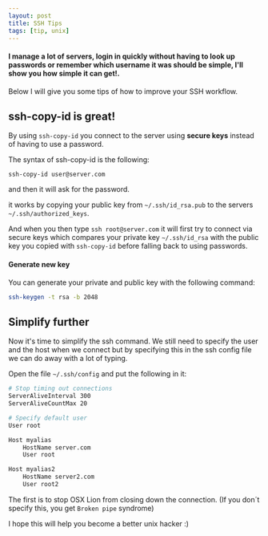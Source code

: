 ```yaml
---
layout: post
title: SSH Tips
tags: [tip, unix]
---
```

#### I manage a lot of servers, login in quickly without having to look up passwords or remember which username it was should be simple, I'll show you how simple it can get!.
Below I will give you some tips of how to improve your SSH workflow.

## ssh-copy-id is great!
By using `ssh-copy-id` you connect to the server using **secure keys** instead of having to use a password.

The syntax of ssh-copy-id is the following:

	ssh-copy-id user@server.com

and then it will ask for the password.

it works by copying your public key from `~/.ssh/id_rsa.pub` to the servers `~/.ssh/authorized_keys`.

And when you then type `ssh root@server.com` it will first try to connect via secure keys which compares your private key `~/.ssh/id_rsa` with the public key you copied with `ssh-copy-id` before falling back to using passwords.

#### Generate new key
You can generate your private and public key with the following command:
```bash
ssh-keygen -t rsa -b 2048
```

## Simplify further
Now it's time to simplify the ssh command. We still need to specify the user and the host when we connect but by specifying this in the ssh config file we can do away with a lot of typing.

Open the file `~/.ssh/config` and put the following in it:

```bash
# Stop timing out connections
ServerAliveInterval 300
ServerAliveCountMax 20

# Specify default user
User root

Host myalias
	HostName server.com
	User root

Host myalias2
	HostName server2.com
	User root2
```

The first is to stop OSX Lion from closing down the connection. (If you don´t specify this, you get `Broken pipe` syndrome)

I hope this will help you become a better unix hacker :)

